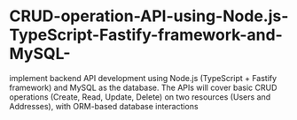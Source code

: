 # CRUD-operation-API-using-Node.js-TypeScript-Fastify-framework-and-MySQL-
implement backend API development using Node.js (TypeScript + Fastify framework) and MySQL as the database. The APIs will cover basic CRUD operations (Create, Read, Update, Delete) on two resources (Users and Addresses), with ORM-based database interactions
